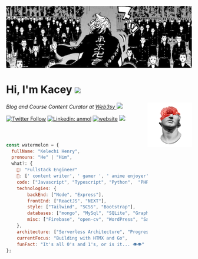 <div align="center">
  <img  alt="Toman Herobanner"  src="https://github.com/kelech1/kelech1/blob/main/Banner.jpg">
</div>

# Hi, I'm Kacey  <img src="https://media.giphy.com/media/VgCDAzcKvsR6OM0uWg/giphy.gif" width="40">  &nbsp;
<img align="right" width="120" src="https://github.com/kelech1/kelech1/blob/main/davidxflower.gif" />
<p><em>Blog and Course Content Curator at <a href="https://www.web3sy.com/" target="_blank">Web3sy
</a><img src="https://media.giphy.com/media/WUlplcMpOCEmTGBtBW/giphy.gif" width="30"> 
</em></p>

[![Twitter Follow](https://img.shields.io/twitter/follow/0xkacey?label=Follow)](https://twitter.com/intent/follow?screen_name=0xkacey)
[![Linkedin: anmol](https://img.shields.io/badge/-Kacey-blue?style=flat-square&logo=Linkedin&logoColor=white&link=https://www.linkedin.com/in/kelechi-henry/)](https://www.linkedin.com/in/kelechi-henry/)
[![website](https://img.shields.io/badge/Website-46a2f1.svg?&style=flat-square&logo=Google-Chrome&logoColor=white&link=https://kacey.vercel.app/)](https://kacey.vercel.app/)
![](https://visitor-badge.glitch.me/badge?page_id=kelech1.kelech1)


&nbsp;

###

```javascript
const watermelon = {
  fullName: "Kelechi Henry",
  pronouns: "He" | "Him",
  what?: {
    🔆: "Fullstack Engineer"
    🌙: [' content writer', ' gamer ', ' anime enjoyer',' food connoisseur', 'average grass toucher'],
    code: ["Javascript", "Typescript", "Python",  "PHP", "Go"],
    technologies: {
        backEnd: ["Node", "Express"],
        frontEnd: ["ReactJS", "NEXT"],
        style: ["Tailwind", "SCSS", "Bootstrap"],
        databases: ["mongo", "MySql", "SQLite", "GraphQL", "PostgreSQL"],
        misc: ["Firebase", "open-cv", "WordPress", "Sanity"]
    },
    architecture: ["Serverless Architecture", "Progressive web applications", "Single page applications"],
    currentFocus: "Building with HTMX and Go",
    funFact: "It's all 0's and 1's, or is it... 👁️👁️"
};
```
 &nbsp;



 


  



